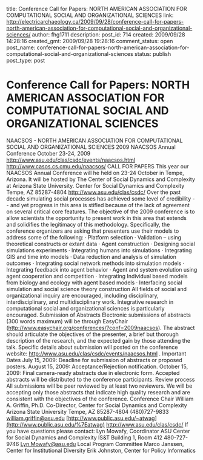 title: Conference Call for Papers: NORTH AMERICAN ASSOCIATION FOR COMPUTATIONAL SOCIAL AND ORGANIZATIONAL SCIENCES
link: http://electricarchaeology.ca/2009/09/28/conference-call-for-papers-north-american-association-for-computational-social-and-organizational-sciences/
author: fhg1711
description: 
post_id: 714
created: 2009/09/28 14:28:16
created_gmt: 2009/09/28 19:28:16
comment_status: open
post_name: conference-call-for-papers-north-american-association-for-computational-social-and-organizational-sciences
status: publish
post_type: post

# Conference Call for Papers: NORTH AMERICAN ASSOCIATION FOR COMPUTATIONAL SOCIAL AND ORGANIZATIONAL SCIENCES

NAACSOS - NORTH AMERICAN ASSOCIATION FOR COMPUTATIONAL SOCIAL AND ORGANIZATIONAL SCIENCES 2009 NAACSOS Annual Conference October 23-24, 2009 <http://www.asu.edu/clas/csdc/events/naacsos.html> <http://www.casos.cs.cmu.edu/naacsos/> CALL FOR PAPERS This year our NAACSOS Annual Conference will he held on 23-24 October in Tempe, Arizona. It will be hosted by The Center of Social Dynamics and Complexity at Arizona State University. Center for Social Dynamics and Complexity Tempe, AZ 85287-4804 <http://www.asu.edu/clas/csdc/> Over the past decade simulating social processes has achieved some level of credibility -- and yet progress in this area is stifled because of the lack of agreement on several critical core features. The objective of the 2009 conference is to allow scientists the opportunity to present work in this area that extends and solidifies the legitimacy of this methodology. Specifically, the conference organizers are asking that presenters use their models to address some of the following: · Platform selection · Validation – using theoretical constructs or extant data · Agent construction · Designing social simulations experiments · Integrating humans into simulations · Integrating GIS and time into models · Data reduction and analysis of simulation outcomes · Integrating social network methods into simulation models · Integrating feedback into agent behavior · Agent and system evolution using agent cooperation and competition · Integrating Individual based models from biology and ecology with agent based models · Interfacing social simulation and social science theory construction All fields of social and organizational inquiry are encouraged, including disciplinary, interdisciplinary, and multidisciplinary work. Integrative research in computational social and organizational sciences is particularly encouraged. Submission of Abstracts Electronic submissions of abstracts (300 words maximum) will be through EasyChair (<http://www.easychair.org/conferences/?conf=2009naacsos>). The abstract should articulate the objectives of the presenter, a brief but thorough description of the research, and the expected gain by those attending the talk. Specific details about submission will posted on the conference website: <http://www.asu.edu/clas/csdc/events/naacsos.html> . Important Dates July 15, 2009: Deadline for submission of abstracts or proposed posters. August 15, 2009: Acceptance/Rejection notification. October 15, 2009: Final camera-ready abstracts due in electronic form. Accepted abstracts will be distributed to the conference participants. Review process All submissions will be peer reviewed by at least two reviewers. We will be accepting only those abstracts that indicate high quality research and are consistent with the objectives of the conference. Conference Chair William A. Griffin, Ph.D. Co-Director, Center for Social Dynamics and Complexity Arizona State University Tempe, AZ 85287-4804 (480)727-9833 [william.griffin@asu.edu](mailto:william.griffin@asu.edu) [http://www.public.asu.edu/~atwag](http://www.public.asu.edu/%7Eatwag) <http://www.asu.edu/clas/csdc/> If you have questions please contact: Lyn Mowafy, Coordinator ASU Center for Social Dynamics and Complexity IS&T Building 1, Room 412 480-727-9746 [Lyn.Mowafy@asu.edu](mailto:Lyn.Mowafy@asu.edu) Local Program Committee Marco Janssen, Center for Institutional Diversity Erik Johnston, Center for Policy Informatics